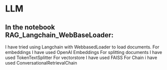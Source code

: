 # LLM

## In the notebook RAG_Langchain_WebBaseLoader:
I have tried using Langchain with WebbasedLoader to load documents.
For embeddings I have used OpenAI Embeddings
For splitting documents I have used TokenTextSplitter
For vectorstore I have used FAISS
For Chain i have used ConversationalRetrievalChain
